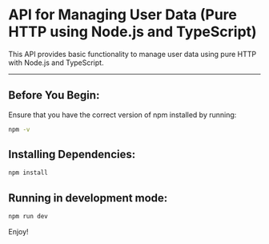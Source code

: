 # API for Managing User Data (Pure HTTP using Node.js and TypeScript)

This API provides basic functionality to manage user data using pure HTTP with Node.js and TypeScript.

---

## Before You Begin:

Ensure that you have the correct version of npm installed by running:

```bash
npm -v
```

## Installing Dependencies:

```bash
npm install
```

## Running in development mode:
```bash
npm run dev
```

Enjoy!
